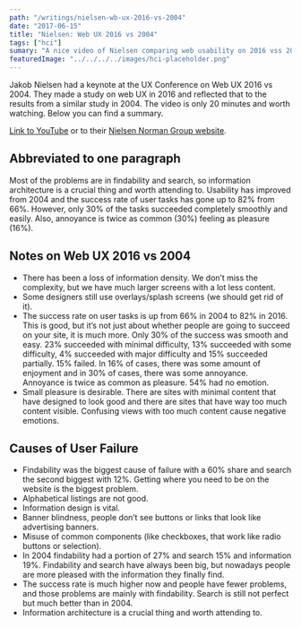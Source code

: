 ```yaml
---
path: "/writings/nielsen-wb-ux-2016-vs-2004"
date: "2017-06-15"
title: "Nielsen: Web UX 2016 vs 2004"
tags: ["hci"]
sumary: "A nice video of Nielsen comparing web usability on 2016 vss 2004. Information architecture is a vital thing and you should pay attention to it: Findability and and search are the biggest problems."
featuredImage: "../../../../images/hci-placeholder.png"
---
```

Jakob Nielsen had a keynote at the UX Conference on Web UX 2016 vs 2004. They made a study on web UX in 2016 and reflected that to the results from a similar study in 2004. The video is only 20 minutes and worth watching. Below you can find a summary.

[Link to YouTube](https://www.youtube.com/watch?v=xKOlga_xkKA) or to their [Nielsen Norman Group website](https://www.nngroup.com/news/item/keynote/).
## Abbreviated to one paragraph

Most of the problems are in findability and search, so information architecture is a crucial thing and worth attending to. Usability has improved from 2004 and the success rate of user tasks has gone up to 82% from 66%. However, only 30% of the tasks succeeded completely smoothly and easily. Also, annoyance is twice as common (30%) feeling as pleasure (16%).

## Notes on Web UX 2016 vs 2004

- There has been a loss of information density. We don’t miss the complexity, but we have much larger screens with a lot less content.
- Some designers still use overlays/splash screens (we should get rid of it).
- The success rate on user tasks is up from 66% in 2004 to 82% in 2016.
This is good, but it’s not just about whether people are going to succeed on your site, it is much more.
Only 30% of the success was smooth and easy. 23% succeeded with minimal difficulty, 13% succeeded with some difficulty, 4% succeeded with major difficulty and 15% succeeded partially. 15% failed.
In 16% of cases, there was some amount of enjoyment and in 30% of cases, there was some annoyance. Annoyance is twice as common as pleasure. 54% had no emotion.
- Small pleasure is desirable.
There are sites with minimal content that have designed to look good and there are sites that have way too much content visible. Confusing views with too much content cause negative emotions.

## Causes of User Failure
- Findability was the biggest cause of failure with a 60% share and search the second biggest with 12%. Getting where you need to be on the website is the biggest problem.
- Alphabetical listings are not good.
- Information design is vital.
- Banner blindness, people don’t see buttons or links that look like advertising banners.
- Misuse of common components (like checkboxes, that work like radio buttons or selection).
- In 2004 findability had a portion of 27% and search 15% and information 19%. Findability and search have always been big, but nowadays people are more pleased with the information they finally find.
- The success rate is much higher now and people have fewer problems, and those problems are mainly with findability. Search is still not perfect but much better than in 2004.
- Information architecture is a crucial thing and worth attending to.